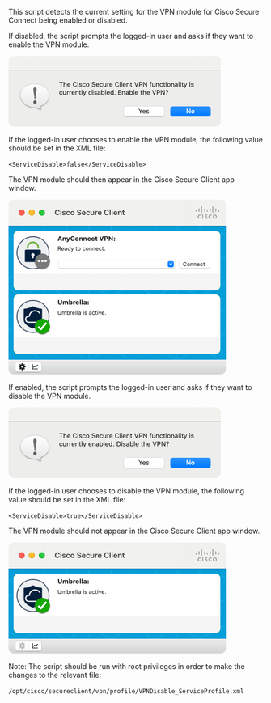 This script detects the current setting for the VPN module for Cisco Secure Connect being enabled or disabled.

If disabled, the script prompts the logged-in user and asks if they want to enable the VPN module. 

![](readme_images/ask_to_enable_vpn.png)

If the logged-in user chooses to enable the VPN module, the following value should be set in the XML file:

`<ServiceDisable>false</ServiceDisable>`

The VPN module should then appear in the Cisco Secure Client app window.

![](readme_images/secure_client_window_vpn_enabled.png)


If enabled, the script prompts the logged-in user and asks if they want to disable the VPN module. 

![](readme_images/ask_to_disable_vpn.png)

If the logged-in user chooses to disable the VPN module, the following value should be set in the XML file:

`<ServiceDisable>true</ServiceDisable>`

The VPN module should not appear in the Cisco Secure Client app window.

![](readme_images/secure_client_window_vpn_disabled.png)

Note: The script should be run with root privileges in order to make the changes to the relevant file:

`/opt/cisco/secureclient/vpn/profile/VPNDisable_ServiceProfile.xml`